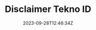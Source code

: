 ---
title: "Disclaimer Tekno ID"
date: 2023-09-28T12:46:34Z
draft: false
image: ''
description: ""
sitemap_exclude: true
---
